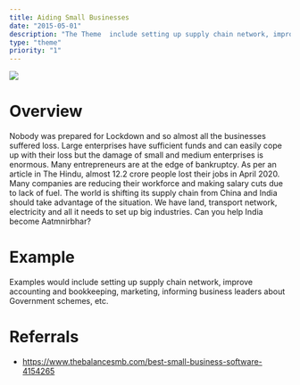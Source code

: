 ```yaml
---
title: Aiding Small Businesses
date: "2015-05-01"
description: "The Theme  include setting up supply chain network, improve accounting and bookkeeping, marketing, informing business leaders about Government schemes, etc."
type: "theme"
priority: "1"
---
```


![](https://www.smallbiztechnology.com/wp-content/uploads/2014/01/Ramon-Ray-Short-Term-Goals-for-Long-Term-Success-Small-Biz-Technology-1280x640.jpeg)

# **Overview**

Nobody was prepared for Lockdown and so almost all the businesses suffered loss. Large enterprises have sufficient funds and can easily cope up with their loss but the damage of small and medium enterprises is enormous. Many entrepreneurs are at the edge of bankruptcy. As per an article in The Hindu, almost 12.2 crore people lost their jobs in April 2020. Many companies are reducing their workforce and making salary cuts due to lack of fuel. The world is shifting its supply chain from China and India should take advantage of the situation. We have land, transport network, electricity and all it needs to set up big industries. Can you help India become Aatmnirbhar?

# **Example**

Examples would include setting up supply chain network, improve accounting and bookkeeping, marketing, informing business leaders about Government schemes, etc.

# **Referrals**

- https://www.thebalancesmb.com/best-small-business-software-4154265
